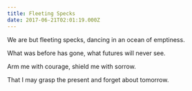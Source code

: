 ```yaml
---
title: Fleeting Specks
date: 2017-06-21T02:01:19.000Z
---
```

We are but fleeting specks, dancing in an ocean of emptiness.

What was before has gone, what futures will never see.

Arm me with courage, shield me with sorrow.

That I may grasp the present and forget about tomorrow.
